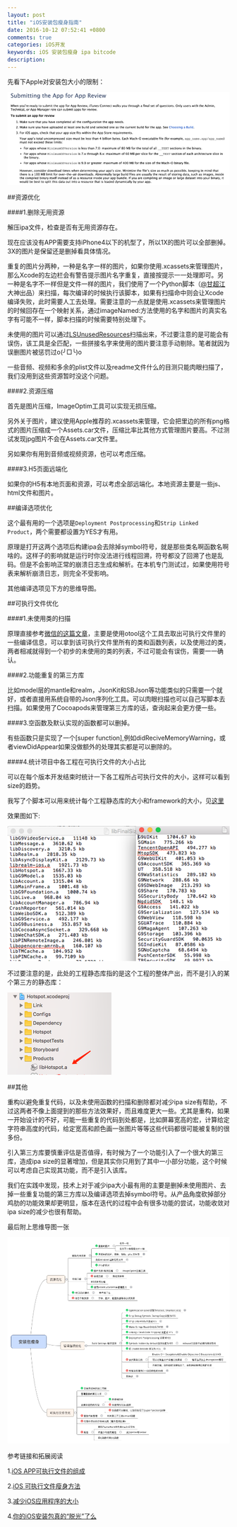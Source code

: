 ```yaml
---
layout: post
title: "iOS安装包瘦身指南"
date: 2016-10-12 07:52:41 +0800
comments: true
categories: iOS开发
keywords: iOS 安装包瘦身 ipa bitcode
description: 
---
```


先看下Apple对安装包大小的限制：

![](/images/2016/10/12/1.png)

<!--more-->

##资源优化

####1.删除无用资源

解压ipa文件，检查是否有无用资源存在。

现在应该没有APP需要支持iPhone4以下的机型了，所以1X的图片可以全部删掉。3X的图片是保留还是删掉看具体情况。

重复的图片分两种，一种是名字一样的图片，如果你使用.xcassets来管理图片，那么Xcode的左边栏会有警告提示图片名字重复，直接按提示一一处理即可。另一种是名字不一样但是文件一样的图片，我们使用了一个Python脚本（[@甘超江](http://weibo.com/ganchaojiang?from=profile&wvr=6&is_hot=1) 大神出品）来扫描，每次编译的时候执行该脚本，如果有扫描命中则会让Xcode编译失败，此时需要人工去处理。需要注意的一点就是使用.xcassets来管理图片的时候回存在一个映射关系，通过imageNamed:方法使用的名字和图片的真实名字有可能不一样，脚本扫描的时候需要特别处理下。

未使用的图片可以通过[LSUnusedResources](http://www.jianshu.com/p/a72d03e92c80)扫描出来，不过要注意的是可能会有误伤，该工具是全匹配，一些拼接名字来使用的图片要注意手动剔除。笔者就因为误删图片被惩罚过o(╯□╰)o

一些音频、视频和多余的plist文件以及readme文件什么的目测只能肉眼扫描了，我们没用到这些资源暂时没这个问题。

####2.资源压缩

首先是图片压缩，ImageOptim工具可以实现无损压缩。

另外关于图片，建议使用Apple推荐的.xcassets来管理，它会把里边的所有png格式的图片压缩成一个Assets.car文件，压缩比率比其他方式管理图片要高。不过测试发现jpg图片不会在Assets.car文件里。

另如果你有用到音频或视频资源，也可以考虑压缩。

####3.H5页面远端化

如果你的H5有本地页面和资源，可以考虑全部远端化。本地资源主要是一些js、html文件和图片。

##编译选项优化

这个最有用的一个选项是`Deployment Postprocessing`和`Strip Linked Product`，两个需要都设置为YES才有用。

原理是打开这两个选项后构建ipa会去除掉symbol符号，就是那些类名啊函数名啊啥的。这样子的影响就是运行时你没法进行线程回溯，符号都没了回溯了也是乱码。但是不会影响正常的崩溃日志生成和解析。在本机专门测试过，如果使用符号表来解析崩溃日志，则完全不受影响。

其他编译选项见下方的思维导图。

##可执行文件优化

####1.未使用类的扫描

原理直接参考[微信的这篇文章](http://www.cocoachina.com/ios/20151211/14562.html)，主要是使用otool这个工具去取出可执行文件里的一些编译信息，可以拿到该可执行文件里所有的类和函数列表，以及使用过的类，两者相减就得到一个初步的未使用的类的列表，不过可能会有误伤，需要一一确认。


####2.功能重复的第三方库

比如model层的mantle和realm，JsonKit和SBJson等功能类似的只需要一个就好，或者直接用系统自带的Json序列化工具。可以肉眼扫描也可以自己写脚本去扫描。如果使用了Cocoapods来管理第三方库的话，查询起来会更方便一些。

####3.空函数及默认实现的函数都可以删掉。

有些函数只是实现了一个[super function],例如didReciveMemoryWarning，或者viewDidAppear如果没做额外的处理其实都是可以删除的。

####4.统计项目中各工程在可执行文件的大小占比

可以在每个版本开发结束时统计一下各工程所占可执行文件的大小，这样可以看到size的趋势。

我写了个脚本可以用来统计每个工程静态库的大小和framework的大小，见[这里](https://github.com/kobe1941/shell)

效果图如下:

![](/images/2016/10/12/2.png)

不过要注意的是，此处的工程静态库指的是这个工程的整体产出，而不是引入的某个第三方的静态库：

![](/images/2016/10/12/3.png)

##其他

重构以避免重复代码，以及未使用函数的扫描和删除都对减少ipa size有帮助，不过这两者不像上面提到的那些方法效果好，而且难度更大一些。尤其是重构，如果一开始设计的不好，可能一些重复的代码到处都是，比如屏幕宽高的宏，计算给定字符串高度的代码，给定宽高和颜色画一张图片等等这些代码都很可能被复制的很多份。

引入第三方库要慎重评估是否值得，有时候为了一个功能引入了一个很大的第三库，造成ipa size的显著增加，但是其实你只用到了其中一小部分功能，这个时候可以考虑自己实现其功能，而不是引入该库。

我们在实践中发现，技术上对于减少ipa大小最有用的主要是删掉未使用图片、去掉一些重复功能的第三方库以及编译选项去掉symbol符号。从产品角度砍掉部分鸡肋的功能效果却更明显，版本在迭代的过程中会有很多功能的尝试，功能收敛对ipa size的减少也很有帮助。



最后附上思维导图一张

![](/images/2016/10/12/4.png)



参考链接和拓展阅读

1.[iOS APP可执行文件的组成](http://blog.cnbang.net/tech/2296/)

2.[iOS 可执行文件瘦身方法](http://blog.cnbang.net/tech/2544/)

3.[减少iOS应用程序的大小](http://beyondvincent.com/2014/03/24/2014-03-20-reducing-the-size-of-my-app/)

4.[你的iOS安装包真的“脱光”了么](https://zhuanlan.zhihu.com/p/19925959)
